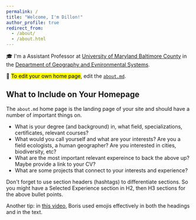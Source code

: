 ```yaml
---
permalink: /
title: "Welcome, I'm Dillon!"
author_profile: true
redirect_from: 
  - /about/
  - /about.html
---
```


🎓 I'm a Assistant Professor at [University of Maryland Baltimore County](https://umbc.edu) in the [Department of Geography and Evnironmental Systems](https://ges.umbc.edu).

📝 <mark>To edit your own home page</mark>, edit the [`about.md`](https://github.com/dillonma/dillonma.github.io/blob/master/_pages/about.md).

## What to Include on Your Homepage

The `about.md` home page is the landing page of your site and should have a number of important things on.

 - What is your degree (and background) in, what field, specializations, certificates, relevant courses?
 - What would you call yourself and what are your interests? Are you a field ecologists, a human geographer? Are you interested in cities, biodiversity, etc?
 - What are the most important relevant expereince to back the above up? Maybe provide a link to your CV?
 - What are some projects that connect to your interests and experience?

Don't forget to use section headers (hashtags) to differentiate sections. So you might have a Selected Experience section in H2, then H3 sections for the above bullet points.

Another tip: in [this video](https://www.youtube.com/watch?v=8lJhXJCUYCc), Boris used emojis effectively in both the headings and in the text.
